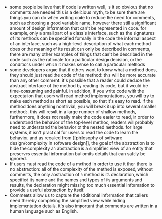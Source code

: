 - some people believe that if code is written well, is it so obvious that no comments are needed this is a delicious myth, to be sure there are things you can do when writing code to reduce the need for comments, such as choosing a good variable name, however there still a significant amount of design information that can't be represented in code. for example, only a small part of a class's interface, such as the signatures of its methods  can be specified formally in the code the informal aspect of an interface, such as a high-level description of what each method does or the meaning of its result can only be described in comments, there are many other examples of things that can't be described in the code such as the rationale for a particular design decision, or the conditions  under which it makes sense to call a particular methods
- some developers argue that if others want to know what a method does, they should just read the code of the method: this will be more accurate than any other comment.  it's possible that a reader could deduce the abstract interface of the method by reading its code, but it would be time-consuming and painful. in addition, if you write code with the expectation that users will read method implementations, you will try to make each method as short as possible, so that it's easy to read. if the method does anything nontrivial, you will break it up into several smaller methods. this will result in a large number of shallow methods, furthermore, it does not really make the code easier to read, in order to understand the behavior of the top-level method, readers will probably need to understand the behavior of the nested methods. for large systems, it isn't practical for users to read the code to learn the behavior.  and as recalled from [[philosophy of software design/complexity in software design]], the goal of the abstraction is to hide the complexity an abstraction is a simplified view of an entity that preserves essential information but omits details that can safely be ignored.
- If users must read the code of a method in order to use it then there is no abstraction: all of the complexity of the method is exposed, without comments, the only abstraction of a method is its declaration, which specified its name and the names and types of its arguments and results, the declaration might missing too much essential information to provide a useful abstraction by itself.
- Comments allow us to capture the additional information that callers need thereby completing the simplified view while hiding implementation details. it's also important that comments are written in a human language such as English.